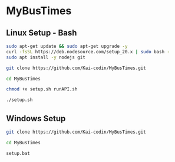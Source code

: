# MyBusTimes  

## Linux Setup - Bash
```bash
sudo apt-get update && sudo apt-get upgrade -y
curl -fsSL https://deb.nodesource.com/setup_20.x | sudo bash - 
sudo apt install -y nodejs git
```

```bash
git clone https://github.com/Kai-codin/MyBusTimes.git
```

```bash
cd MyBusTimes
```

```bash
chmod +x setup.sh runAPI.sh
```

```bash
./setup.sh
```

## Windows Setup  
```bash
git clone https://github.com/Kai-codin/MyBusTimes.git
```

```bash
cd MyBusTimes
```

```bash
setup.bat
```
